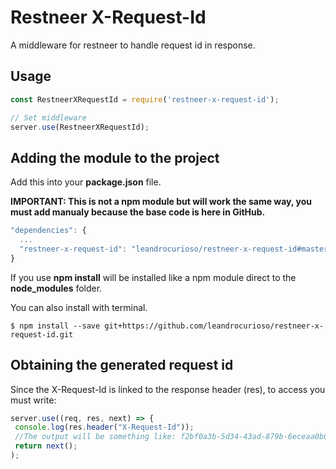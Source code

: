 # Restneer X-Request-Id
A middleware for restneer to handle request id in response.

## Usage

```javascript
const RestneerXRequestId = require('restneer-x-request-id');

// Set middleware
server.use(RestneerXRequestId);
 ```

## Adding the module to the project

Add this into your **package.json** file.

**IMPORTANT: This is not a npm module but will work the same way, you must add manualy because the base code is here in GitHub.**

```javascript
"dependencies": {
  ...
  "restneer-x-request-id": "leandrocurioso/restneer-x-request-id#master"
}
 ```
 
 If you use **npm install** will be installed like a npm module direct to the **node_modules** folder.
 
 
 You can also install with terminal.
 
 ```
 $ npm install --save git+https://github.com/leandrocurioso/restneer-x-request-id.git
```
 
 ## Obtaining the generated request id
 
 Since the X-Request-Id is linked to the response header (res), to access you must write:
 
 ```javascript
 server.use((req, res, next) => {
  console.log(res.header("X-Request-Id"));
  //The output will be something like: f2bf0a3b-5d34-43ad-879b-6eceaa0b089e
  return next();
 );
  ```
